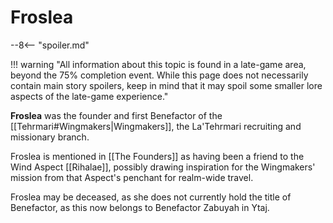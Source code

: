 # Froslea

--8<-- "spoiler.md"

!!! warning "All information about this topic is found in a late-game area, beyond the 75% completion event. While this page does not necessarily contain main story spoilers, keep in mind that it may spoil some smaller lore aspects of the late-game experience."

**Froslea** was the founder and first Benefactor of the [[Tehrmari#Wingmakers|Wingmakers]], the La'Tehrmari recruiting and missionary branch.

Froslea is mentioned in [[The Founders]] as having been a friend to the Wind Aspect [[Rihalae]], possibly drawing inspiration for the Wingmakers' mission from that Aspect's penchant for realm-wide travel.

Froslea may be deceased, as she does not currently hold the title of Benefactor, as this now belongs to Benefactor Zabuyah in Ytaj.
